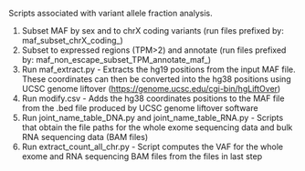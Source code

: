 Scripts associated with variant allele fraction analysis.

1. Subset MAF by sex and to chrX coding variants (run files prefixed by: maf_subset_chrX_coding_)
2. Subset to expressed regions (TPM>2) and annotate (run files prefixed by: maf_non_escape_subset_TPM_annotate_maf_)
3. Run maf_extract.py - Extracts the hg19 positions from the input MAF file. These coordinates can then be converted into the hg38 positions using UCSC genome liftover (https://genome.ucsc.edu/cgi-bin/hgLiftOver)
4. Run modify.csv - Adds the hg38 coordinates positions to the MAF file from the .bed file produced by UCSC genome liftover software
5. Run joint_name_table_DNA.py and joint_name_table_RNA.py - Scripts that obtain the file paths for the whole exome sequencing data and bulk RNA sequencing data (BAM files)
6. Run extract_count_all_chr.py - Script computes the VAF for the whole exome and RNA sequencing BAM files from the files in last step 

